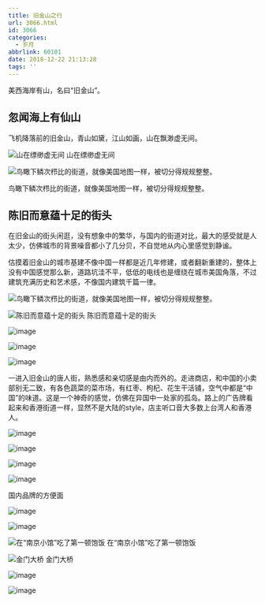 ```yaml
---
title: 旧金山之行
url: 3066.html
id: 3066
categories:
  - 岁月
abbrlink: 60101
date: 2018-12-22 21:13:28
tags: ''
---
```


美西海岸有山，名曰“旧金山”。

忽闻海上有仙山
-------

飞机降落前的旧金山，青山如黛，江山如画，山在飘渺虚无间。

![山在缥缈虚无间](https://wangbaiyuan.cn/wp-content/uploads/2019/04/20190416091305118.jpg) 山在缥缈虚无间

![鸟瞰下鳞次栉比的街道，就像美国地图一样，被切分得规规整整。](https://wangbaiyuan.cn/wp-content/uploads/2019/04/20190416091306215.jpg)

鸟瞰下鳞次栉比的街道，就像美国地图一样，被切分得规规整整。

陈旧而意蕴十足的街头
----------

在旧金山的街头闲逛，没有想象中的繁华，与国内的街道对比，最大的感受就是人太少，仿佛城市的背景噪音都小了几分贝，不自觉地从内心里感觉到静谧。

估摸着旧金山的城市基建不像中国一样都是近几年修建，或者翻新重建的，整体上没有中国感觉那么新，道路坑洼不平，低低的电线也是缠绕在城市美国角落，不过建筑充满历史和艺术感，不像国内建筑千篇一律。

![鸟瞰下鳞次栉比的街道，就像美国地图一样，被切分得规规整整。](https://wangbaiyuan.cn/wp-content/uploads/2019/04/20190416091307316.jpg)

![陈旧而意蕴十足的街头](https://wangbaiyuan.cn/wp-content/uploads/2019/04/20190416091308413.jpg) 陈旧而意蕴十足的街头

![image](https://wangbaiyuan.cn/wp-content/uploads/2019/04/20190416091309517.jpg)

![image](https://wangbaiyuan.cn/wp-content/uploads/2019/04/20190416091311619.jpg)

![image](https://wangbaiyuan.cn/wp-content/uploads/2019/04/20190416091312714.jpg)

一进入旧金山的唐人街，熟悉感和亲切感是由内而外的。走进商店，和中国的小卖部别无二致，有各色蔬菜的菜市场，有红枣、枸杞、花生干活铺，空气中都是“中国”的味道。这是一个神奇的感觉，仿佛在异国中一处家的孤岛。路上的广告牌看起来和香港街道一样，显然不是大陆的style，店主听口音大多数上台湾人和香港人。

![image](https://wangbaiyuan.cn/wp-content/uploads/2019/04/20190416091313811.jpg)

![image](https://wangbaiyuan.cn/wp-content/uploads/2019/04/20190416091314914.jpg)

![image](https://wangbaiyuan.cn/wp-content/uploads/2019/04/201904160913151013.jpg)

![image](https://wangbaiyuan.cn/wp-content/uploads/2019/04/201904160913161114.jpg)

国内品牌的方便面

![image](https://wangbaiyuan.cn/wp-content/uploads/2019/04/201904160913171211.jpg)

![image](https://wangbaiyuan.cn/wp-content/uploads/2019/04/201904160913181313.jpg)

![在“南京小馆”吃了第一顿饱饭](https://wangbaiyuan.cn/wp-content/uploads/2019/04/201904160913191419.jpg) 在“南京小馆”吃了第一顿饱饭

![金门大桥](https://wangbaiyuan.cn/wp-content/uploads/2019/04/201904160913201518.jpg) 金门大桥

![image](https://wangbaiyuan.cn/wp-content/uploads/2019/04/201904160913211618.jpg)

![image](https://wangbaiyuan.cn/wp-content/uploads/2019/04/201904160913221710.jpg)